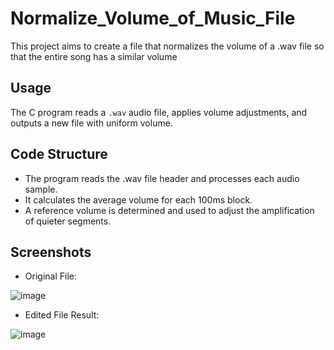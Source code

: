 # Normalize_Volume_of_Music_File
This project aims to create a file that normalizes the volume of a .wav file so that the entire song has a similar volume

## Usage
The C program reads a `.wav` audio file, applies volume adjustments, and outputs a new file with uniform volume.

## Code Structure
- The program reads the .wav file header and processes each audio sample.
- It calculates the average volume for each 100ms block.
- A reference volume is determined and used to adjust the amplification of quieter segments.

## Screenshots
- Original File:

![image](https://github.com/user-attachments/assets/82eda7b6-736d-41eb-bc5f-8dd06885fc55)
- Edited File Result:


![image](https://github.com/user-attachments/assets/e44011b8-5474-4345-992d-2328e54694c3)
